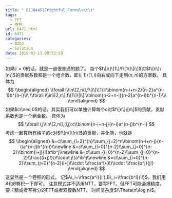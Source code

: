 ```yaml
---
title: " BZJO4451Frightful Formula\t\t"
tags:
  - FFT
  - 卷积
url: 6471.html
id: 6471
categories:
  - BZOJ
  - Solution
date: 2019-02-11 09:53:59
---
```


如果$c=0$的话，就是一道很普通的题了。 每个$f\[i\]\[1\]/f\[1\]\[i\]$对$f\[n\]\[n\]$的贡献系数都是一个组合数，即$(i,1)/(1,i)$向右或向下走到$(n,n)$的方案数。 具体为 $$ \\begin{aligned} \\forall i\\in\[2,n\],f\[i\]\[1\]:\\binom{n-i+n-2}{n-2}a^{n-1}b^{n-i}\\\ \\forall i\\in\[2,n\],f\[1\]\[i\]:\\binom{n-2+n-i}{n-2}a^{n-i}b^{n-1}\\\ \\end{aligned} $$ 如果$c\\neq 0$的话，其实我们可以单独计算每个$c$对$f\[n\]\[n\]$的贡献，贡献系数也是一个组合数。 具体为 $$ \\forall i,j\\in\[2,n\],(i,j):c\\binom{n-i+n-j}{n-i}a^{n-j}b^{n-i} $$ 考虑一起算所有格子的$c$对$f\[n\]\[n\]$的贡献，并化简，也就是 $$ \\begin{aligned} &=c\\sum_{i=2}^{n}\\sum_{j=2}^n\\binom{n-i+n-j}{n-i}a^{n-j}b^{n-i}\\newline &=c\\sum_{i=0}^{n-2}\\sum_{j=0}^{n-2}\\binom{i+j}{i}a^ib^j\\newline &=c\\sum_{i=0}^{n-2}\\sum_{j=0}^{n-2}\\frac{(i+j)!}{i!\\cdot j!}a^ib^j\\newline &=c\\sum_{i=0}^{n-2}\\sum_{j=0}^{n-2}(i+j)!\\cdot \\frac{a^i}{i!}\\cdot \\frac{b^j}{j!} \\end{aligned} $$ 这显然是一个卷积的形式。 记$A\_i=\\frac{a^i}{i!},B\_i=\\frac{b^i}{i!}$，我们用$A$和$B$卷积一下即可。 注意模式并不适用NTT，要写FFT。但FFT可能会爆精度，要卡精或者写拆分的FFT或者双模数NTT。 时间复杂度$\\Theta(n\\log n)$。